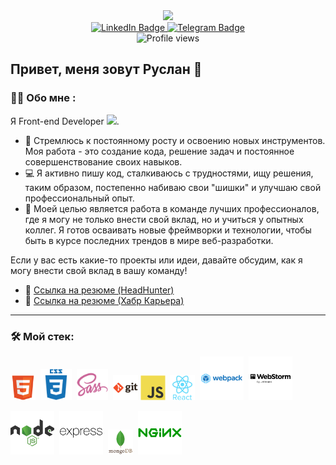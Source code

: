 

<div id="header" align="center">
  <img src="https://media.giphy.com/media/cg5FwpvDmhIcM/giphy.gif" width="250"/>
</div>

<div id="badges" align="center">
  <a href="https://www.linkedin.com/in/руслан-роткин-a38342151">
    <img src="https://img.shields.io/badge/LinkedIn-blue?logo=linkedin&logoColor=white&style=for-the-badge" alt="LinkedIn Badge"/>
  </a>
  
  <a href="https://t.me/rust_rr" >
    <img src="https://img.shields.io/badge/Telegram-blue?logo=Telegram&logoColor=white&style=for-the-badge" alt="Telegram Badge"/>
  </a>
</div>

<div id="counter" align="center">
  <img src="https://komarev.com/ghpvc/?username=rust007-91&style=flat-square&color=blue" alt="Profile views"/>
</div>

<h2>
  Привет, меня зовут Руслан 👋
</h2>

### :man_technologist: Обо мне :
Я Front-end Developer <img src="https://media.giphy.com/media/WUlplcMpOCEmTGBtBW/giphy.gif" width="30">.
- 🔭 Стремлюсь к постоянному росту и освоению новых инструментов. Моя работа - это создание кода, решение задач и постоянное совершенствование своих навыков.
- :computer: Я активно пишу код, сталкиваюсь с трудностями, ищу решения, таким образом, постепенно набиваю свои "шишки" и улучшаю свой профессиональный опыт.
- :dart: Моей целью является работа в команде лучших профессионалов, где я могу не только внести свой вклад, но и учиться у опытных коллег. Я готов осваивать новые фреймворки и технологии, чтобы быть в курсе последних трендов в мире веб-разработки.

Если у вас есть какие-то проекты или идеи, давайте обсудим, как я могу внести свой вклад в вашу команду!
- :memo: [Ссылка на резюме (HeadHunter)](https://spb.hh.ru/resume/52cbf857ff0b20ffa50039ed1f656c53794638)
- :memo: [Ссылка на резюме (Хабр Карьера)](https://career.habr.com/rotkin91)
---


### :hammer_and_wrench: Мой стек:
<div>
  <img src="https://github.com/devicons/devicon/blob/master/icons/html5/html5-original.svg" title="HTML5" alt="HTML" width="40" height="40"/>&nbsp;
  <img src="https://github.com/devicons/devicon/blob/master/icons/css3/css3-plain-wordmark.svg"  title="CSS3" alt="CSS" width="50" height="50"/>&nbsp;
  <img src="https://raw.githubusercontent.com/devicons/devicon/1119b9f84c0290e0f0b38982099a2bd027a48bf1/icons/sass/sass-original.svg"  title="SASS" alt="SASS" width="50" height="50"/>&nbsp;
  <img src="https://github.com/devicons/devicon/blob/master/icons/git/git-original-wordmark.svg" title="Git" alt="Git" width="40" height="40"/>
  <img src="https://github.com/devicons/devicon/blob/master/icons/javascript/javascript-original.svg" title="JavaScript" alt="JavaScript" width="40" height="40"/>&nbsp;
  <img src="https://github.com/devicons/devicon/blob/master/icons/react/react-original-wordmark.svg" title="React" alt="React" width="40" height="40"/>&nbsp;
    <img src="https://raw.githubusercontent.com/devicons/devicon/1119b9f84c0290e0f0b38982099a2bd027a48bf1/icons/webpack/webpack-original-wordmark.svg" title="webpack" alt="webpack" width="70" height="70"/>&nbsp;
  <img src="https://raw.githubusercontent.com/devicons/devicon/1119b9f84c0290e0f0b38982099a2bd027a48bf1/icons/webstorm/webstorm-original-wordmark.svg" title="webstorm" alt="webstorm" width="70" height="70"/>&nbsp;
</div>
  
  <img src="https://github.com/devicons/devicon/blob/master/icons/nodejs/nodejs-original-wordmark.svg" title="Node.js" alt="Node.js" width="70" height="70"/>&nbsp;
  <img src="https://github.com/devicons/devicon/blob/master/icons/express/express-original-wordmark.svg" title="express" alt="express" width="70" height="70"/>&nbsp;
   <img src="https://github.com/devicons/devicon/blob/master/icons/mongodb/mongodb-original-wordmark.svg" title="MongoDB" alt="mongodb" width="40" height="40"/>&nbsp;
   <img src="https://github.com/devicons/devicon/blob/master/icons/nginx/nginx-original.svg" title="nginx" alt="nginx" width="70" height="70"/>&nbsp;
<!--
**rust007-91/rust007-91** is a ✨ _special_ ✨ repository because its `README.md` (this file) appears on your GitHub profile.
